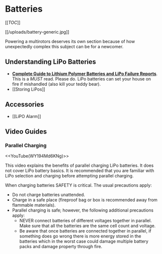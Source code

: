 # Batteries

[[_TOC_]]

[[/uploads/battery-generic.jpg]]

Powering a multirotors deserves its own section because of how unexpectedly complex this subject can be for a newcomer.

## Understanding LiPo Batteries

* **[Complete Guide to Lithium Polymer Batteries and LiPo Failure Reports](http://www.rcgroups.com/forums/showthread.php?t=209187)**. This is a *MUST* read. Please do. LiPo batteries can set your house on fire if mishandled (also kill your teddy bear).
* [[Storing LiPos]]

## Accessories

* [[LiPO Alarm]]

## Video Guides

### Parallel Charging

<<YouTube(WY194Md6KNg)>>

This video explains the benefits of parallel charging LiPo batteries. It does not cover LiPo battery basics. It is recommended that you are familiar with LiPo selection and charging before attempting parallel charging.

When charging batteries SAFETY is critical. The usual precautions apply:

* Do not charge batteries unattended.
* Charge in a safe place (fireproof bag or box is recommended away from flammable materials).
* Parallel charging is safe; however, the following additional precautions apply:
  * NEVER connect batteries of different voltages together in parallel. Make sure that all the batteries are the same cell count and voltage.
  * Be aware that once batteries are connected together in parallel, if something does go wrong there is more energy stored in the batteries which in the worst case could damage multiple battery packs and damage property through fire.